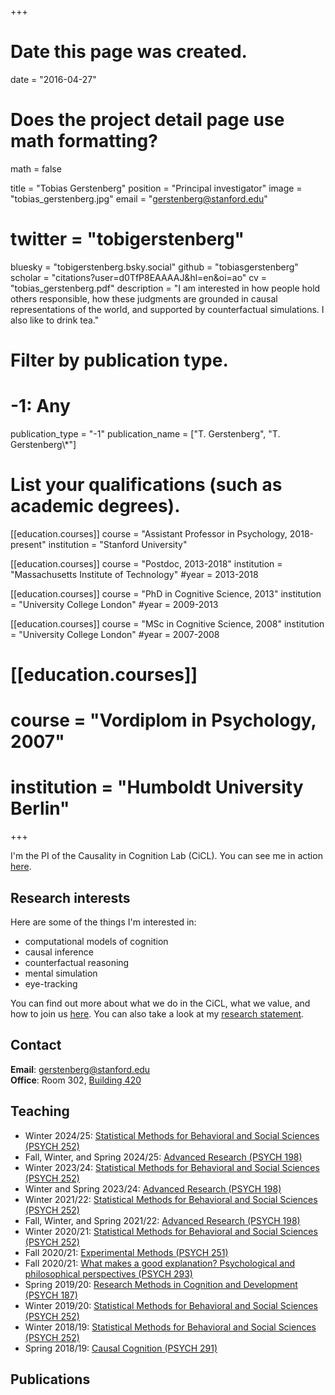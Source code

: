 +++
# Date this page was created.
date = "2016-04-27"

# Does the project detail page use math formatting?
math = false

title = "Tobias Gerstenberg"
position = "Principal investigator"
image = "tobias_gerstenberg.jpg"
email = "gerstenberg@stanford.edu"
# twitter = "tobigerstenberg"
bluesky = "tobigerstenberg.bsky.social"
github = "tobiasgerstenberg"
scholar = "citations?user=d0TfP8EAAAAJ&hl=en&oi=ao"
cv = "tobias_gerstenberg.pdf"
description = "I am interested in how people hold others responsible, how these judgments are grounded in causal representations of the world, and supported by counterfactual simulations. I also like to drink tea."

# Filter by publication type.
# -1: Any
publication_type = "-1"
publication_name = ["T. Gerstenberg", "T. Gerstenberg\\*"]

# List your qualifications (such as academic degrees).
[[education.courses]]
  course = "Assistant Professor in Psychology, 2018-present"
  institution = "Stanford University"

[[education.courses]]
  course = "Postdoc, 2013-2018"
  institution = "Massachusetts Institute of Technology"
  #year = 2013-2018

[[education.courses]]
  course = "PhD in Cognitive Science, 2013"
  institution = "University College London"
  #year = 2009-2013

[[education.courses]]
  course = "MSc in Cognitive Science, 2008"
  institution = "University College London"
  #year = 2007-2008

#  [[education.courses]]
  #  course = "Vordiplom in Psychology, 2007"
  #  institution = "Humboldt University Berlin"
 
+++

I'm the PI of the Causality in Cognition Lab (CiCL). You can see me in action [here](https://www.youtube.com/playlist?list=PLlZkTfX9LEWADfOmHYhzn45KMLvtX-Zu4). 

## Research interests

Here are some of the things I'm interested in: 

- computational models of cognition
- causal inference 
- counterfactual reasoning
- mental simulation
- eye-tracking

You can find out more about what we do in the CiCL, what we value, and how to join us [here](../../research_values/). You can also take a look at my [research statement](../../misc/tobias_gerstenberg_research_statement.pdf). 

## Contact

__Email__: gerstenberg@stanford.edu   
__Office__: Room 302, [Building 420](https://goo.gl/maps/mBbkXZfiSR42)

## Teaching

- Winter 2024/25: [Statistical Methods for Behavioral and Social Sciences (PSYCH 252)](https://psych252.github.io/)
- Fall, Winter, and Spring 2024/25: [Advanced Research (PSYCH 198)](https://psych198.stanford.edu)
- Winter 2023/24: [Statistical Methods for Behavioral and Social Sciences (PSYCH 252)](https://psych252.github.io/)
- Winter and Spring 2023/24: [Advanced Research (PSYCH 198)](https://psych198.stanford.edu)
- Winter 2021/22: [Statistical Methods for Behavioral and Social Sciences (PSYCH 252)](https://psych252.github.io/)
- Fall, Winter, and Spring 2021/22: [Advanced Research (PSYCH 198)](https://psych198.stanford.edu)
- Winter 2020/21: [Statistical Methods for Behavioral and Social Sciences (PSYCH 252)](https://psych252.github.io/)
- Fall 2020/21: [Experimental Methods (PSYCH 251)](https://explorecourses.stanford.edu/search;jsessionid=1vwlzj7h09e9lzakcp1adv6d?q=PSYCH+251%3a+Experimental+Methods&view=catalog&filter-coursestatus-Active=on&academicYear=20202021)
- Fall 2020/21: [What makes a good explanation? Psychological and philosophical perspectives (PSYCH 293)](https://psych293.github.io/)
- Spring 2019/20: [Research Methods in Cognition and Development (PSYCH 187)](https://psychology.stanford.edu/courses/2019-2020-psych-187)
- Winter 2019/20: [Statistical Methods for Behavioral and Social Sciences (PSYCH 252)](https://psych252.github.io/)
- Winter 2018/19: [Statistical Methods for Behavioral and Social Sciences (PSYCH 252)](https://psych252.github.io/)
- Spring 2018/19: [Causal Cognition (PSYCH 291)](https://tobiasgerstenberg.github.io/causal_cognition/)

## Publications
